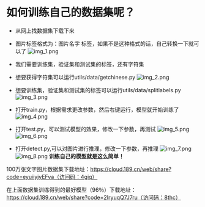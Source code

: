 # 如何训练自己的数据集呢？
- 从网上找数据集下载下来
- 图片标签格式为：图片名字 标签，如果不是这种格式的话，自己转换一下就可以了
![img_1.png](img/img_1.png)
  
- 我们需要训练集，验证集和测试集的标签，还有字符集
- 想要获得字符集可以运行utils/data/getchinese.py
![img_2.png](img/img_2.png)
  
- 想要训练集，验证集和测试集的标签可以运行utils/data/splitlabels.py
![img_3.png](img/img_3.png)
  
- 打开train.py，根据需求更改参数，然后右键运行，模型就开始训练了
![img_4.png](img/img_4.png)
  
- 打开test.py，可以测试模型的效果，修改一下参数，再测试
![img_5.png](img/img_5.png)
![img_6.png](img/img_6.png)
  
- 打开detect.py,可以对图片进行推理，修改一下参数，再推理
![img_7.png](img/img_7.png)
![img_8.png](img/img_8.png)
**训练自己的模型就是这么简单！**
  
  
100万张文字图片数据集下载地址：https://cloud.189.cn/web/share?code=eyuiiyjyEFva（访问码：4giq）

在上面数据集训练得到的最好模型（96％）下载地址： https://cloud.189.cn/web/share?code=2IryuqQ7J7ru（访问码：8thc）
